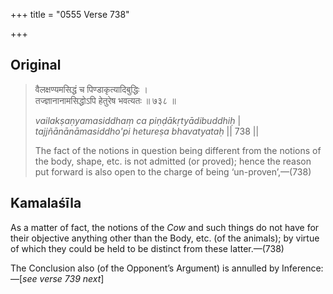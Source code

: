 +++
title = "0555 Verse 738"

+++
## Original 
>
> वैलक्षण्यमसिद्धं च पिण्डाकृत्यादिबुद्धिः ।  
> तज्ज्ञानानामसिद्धोऽपि हेतुरेष भवत्यतः ॥ ७३८ ॥ 
>
> *vailakṣaṇyamasiddhaṃ ca piṇḍākṛtyādibuddhiḥ* \|  
> *tajjñānānāmasiddho'pi hetureṣa bhavatyataḥ* \|\| 738 \|\| 
>
> The fact of the notions in question being different from the notions of the body, shape, etc. is not admitted (or proved); hence the reason put forward is also open to the charge of being ‘un-proven’,—(738)



## Kamalaśīla

As a matter of fact, the notions of the *Cow* and such things do not have for their objective anything other than the Body, etc. (of the animals); by virtue of which they could be held to be distinct from these latter.—(738)

The Conclusion also (of the Opponent’s Argument) is annulled by Inference:—[*see verse 739 next*]


